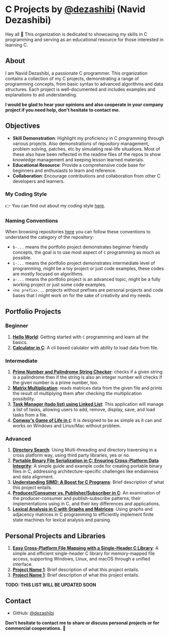 # C Projects by [@dezashibi](https://github.com/dezashibi) (Navid Dezashibi)

Hey all 👋 This organization is dedicated to showcasing my skills in C programming and serving as an educational resource for those interested in learning C.

## About

I am Navid Dezashibi, a passionate C programmer. This organization contains a collection of my C projects, demonstrating a range of programming concepts, from basic syntax to advanced algorithms and data structures. Each project is well-documented and includes examples and explanations to aid understanding.

**I would be glad to hear your opinions and also cooperate in your company project if you need help, don't hesitate to contact me.**

## Objectives

- **Skill Demonstration**: Highlight my proficiency in C programming through various projects. Also demonstrations of repository management, problem solving, patches, etc by simulating real-life situations. Most of these also have been reflected in the readme files of the repos to show knowledge management and keeping lesson learned materials.
- **Educational Resource**: Provide a comprehensive code base for beginners and enthusiasts to learn and reference.
- **Collaboration**: Encourage contributions and collaboration from other C developers and learners.

### My Coding Style

👉 You can find out about my coding style [here](/coding_style.md).

### Naming Conventions

When browsing repositories [here](https://github.com/orgs/dezashibi-c/repositories?q=sort%3Aname-asc) you can follow these conventions to understand the category of the repository:

- `b-...` means the portfolio project demonstrates beginner friendly concepts, the goal is to use most aspect of `C` programming as much as possible.
- `i-...` means the portfolio project demonstrates intermediate level of programming, might be a toy project or just code examples, these codes are mostly focused on algorithms.
- `a-...` means the portfolio project is an advanced topic, might be a fully working project or just some code examples.
- `<no prefix>...` projects without prefixes are personal projects and code bases that I might work on for the sake of creativity and my needs.

## Portfolio Projects

### Beginner

  1. **[Hello World](https://github.com/dezashibi-c/b-hello-world)**: Getting started with `C` programming and learn all the basics.
  2. **[Calculator in C](https://github.com/dezashibi-c/b-calculator)**: A cli based calulator with ability to load data from file.

### Intermediate

  1. **[Prime Number and Palindrome String Checker](https://github.com/dezashibi-c/i-prpal_tool)**: checks if a given string is a palindrome then if the string is also an integer number will checks if the given number is a prime number, too.
  2. **[Matrix Multiplication](https://github.com/dezashibi-c/i-matrices_mult)**: reads matrices data from the given file and prints the result of multiplying them after checking the multiplication possibility.
  3. **[Task Manager (todo list) using Linked List](https://github.com/dezashibi-c/i-task_manager)**: This application will manage a list of tasks, allowing users to add, remove, display, save, and load tasks from a file.
  4. **[Conway's Game of Life in `C`](https://github.com/dezashibi-c/i-game_of_life)**: It is designed to be as simple as it can and works on Windows and Linux/Mac without problem.

### Advanced

  1. **[Directory Search](https://github.com/dezashibi-c/a-directory_search)**: Using Multi-threading and directory traversing in a cross platform way, using third party libraries, yes or no.
  2. **[Portable Binary File Serialization in C: Ensuring Cross-Platform Data Integrity](https://github.com/dezashibi-c/a-writing_portable_binary)**: A simple guide and example code for creating portable binary files in C, addressing architecture-specific challenges like endianness and data alignment.
  3. **[Understanding SIMD: A Boost for C Programs](https://github.com/dezashibi-c/a-simd_in_c)**: Brief description of what this project entails.
  4. **[Producer/Consumer vs. Publisher/Subscriber in C](https://github.com/dezashibi-c/a-prod_cons_vs_pub_sub_in_c)**: An examination of the producer-consumer and publish-subscribe patterns, their implementations using in C, and their key differences and applications.
  5. **[Lexical Analysis in C with Graphs and Matrices](https://github.com/dezashibi-c/a-graph_matrix_simplified)**: Using graphs and adjacency matrices in C programming to efficiently implement finite state machines for lexical analysis and parsing.

## Personal Projects and Libraries

  1. **[Easy Cross-Platform File Mapping with a Single-Header C Library](https://github.com/dezashibi-c/dmmap)**: A simple and efficient single-header C library for memory-mapped file access, supporting Windows, Linux, and macOS through a unified interface.
  2. **[Project Name 1](link-to-project-1)**: Brief description of what this project entails.
  3. **[Project Name 1](link-to-project-1)**: Brief description of what this project entails.

**TODO: THIS LIST WILL BE UPDATED SOON**

## Contact

- GitHub: [@dezashibi](https://github.com/dezashibi)

**Don't hesitate to contact me to share or discuss personal projects or for commercial cooperations.** 👋
